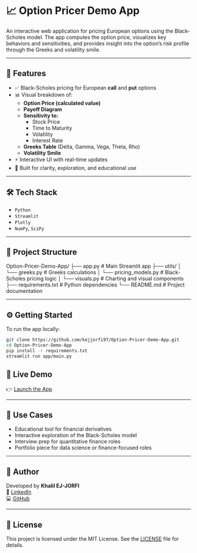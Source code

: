 # 📈 Option Pricer Demo App

An interactive web application for pricing European options using the Black-Scholes model. The app computes the option price, visualizes key behaviors and sensitivities, and provides insight into the option’s risk profile through the Greeks and volatility smile.

---

## 🔧 Features

- ✅ Black-Scholes pricing for European **call** and **put** options  
- 📊 Visual breakdown of:
  - **Option Price (calculated value)**
  - **Payoff Diagram**
  - **Sensitivity to:**
    - Stock Price
    - Time to Maturity
    - Volatility
    - Interest Rate
  - **Greeks Table** (Delta, Gamma, Vega, Theta, Rho)
  - **Volatility Smile**
- ⚡ Interactive UI with real-time updates  
- 🎯 Built for clarity, exploration, and educational use

---

## 🛠️ Tech Stack

- `Python`  
- `Streamlit`  
- `Plotly`  
- `NumPy`, `SciPy`

---

## 📂 Project Structure

Option-Pricer-Demo-App/
├── app.py # Main Streamlit app
├── utils/
│ └── greeks.py # Greeks calculations
│ └── pricing_models.py # Black-Scholes pricing logic
│ └── visuals.py # Charting and visual components
├── requirements.txt # Python dependencies
└── README.md # Project documentation


---


## ⚙️ Getting Started

To run the app locally:

```bash
git clone https://github.com/kejjorfi97/Option-Pricer-Demo-App.git
cd Option-Pricer-Demo-App
pip install -r requirements.txt
streamlit run app/main.py
```

## 🚀 Live Demo

👉 [Launch the App]()

---

## 📌 Use Cases

- Educational tool for financial derivatives  
- Interactive exploration of the Black-Scholes model  
- Interview prep for quantitative finance roles  
- Portfolio piece for data science or finance-focused roles

---

## 👤 Author

Developed by **Khalil EJ-JORFI**  
🔗 [LinkedIn](https://www.linkedin.com/in/khalil-ej-jorfi-262291146/)  
💻 [GitHub](https://github.com/kejjorfi97)

---

## 📜 License

This project is licensed under the MIT License. See the [LICENSE](LICENSE) file for details.


